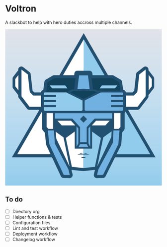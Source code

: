 # Voltron

A slackbot to help with hero duties accross multiple channels.

![Voltron](voltron.png)

## To do
* [ ] Directory org
* [ ] Helper functions & tests
* [ ] Configuration files
* [ ] Lint and test workflow
* [ ] Deployment workflow
* [ ] Changelog workflow
